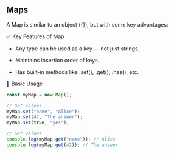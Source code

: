 ## Maps

A Map is similar to an object ({}), but with some key advantages:

✅ Key Features of Map

- Any type can be used as a key — not just strings.

- Maintains insertion order of keys.

- Has built-in methods like .set(), .get(), .has(), etc.

🔧 Basic Usage

```js
const myMap = new Map();

// Set values
myMap.set("name", "Alice");
myMap.set(42, "The answer");
myMap.set(true, "yes");

// Get values
console.log(myMap.get("name")); // Alice
console.log(myMap.get(42)); // The answer
```
